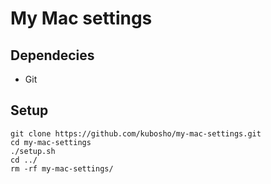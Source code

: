 My Mac settings
==============

## Dependecies

- Git

## Setup

```shell
git clone https://github.com/kubosho/my-mac-settings.git
cd my-mac-settings
./setup.sh
cd ../
rm -rf my-mac-settings/
```
